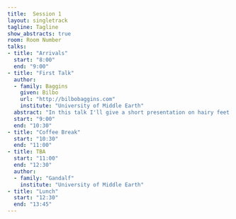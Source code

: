 ```yaml
---
title:  Session 1
layout: singletrack
tagline: Tagline
show_abstracts: true
room: Room Number
talks:
- title: "Arrivals"
  start: "8:00"
  end: "9:00"
- title: "First Talk"
  author:
  - family: Baggins
    given: Bilbo
    url: "http://bilbobaggins.com"
    institute: "University of Middle Earth"
  abstract: "In this talk I'll give a short presentation on hairy feet. The main assumed knowledge will be powerful rings and loyal sidekicks."
  start: "9:00"
  end: "10:30"
- title: "Coffee Break"
  start: "10:30"
  end: "11:00"
- title: TBA
  start: "11:00"
  end: "12:30"
  author:
  - family: "Gandalf"
    institute: "University of Middle Earth"
- title: "Lunch"
  start: "12:30"
  end: "13:45"
---
```



